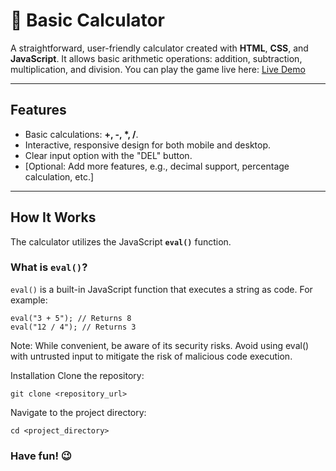 # 🧮 Basic Calculator

A straightforward, user-friendly calculator created with **HTML**, **CSS**, and **JavaScript**. It allows basic arithmetic operations: addition, subtraction, multiplication, and division.
You can play the game live here: [Live Demo](https://ahmad-bradii.github.io/Basic-Calculator/)  


---

## Features

- Basic calculations: **+, -, *, /**.
- Interactive, responsive design for both mobile and desktop.
- Clear input option with the "DEL" button.
- [Optional: Add more features, e.g., decimal support, percentage calculation, etc.]

---

## How It Works

The calculator utilizes the JavaScript **`eval()`** function.

### What is `eval()`?

`eval()` is a built-in JavaScript function that executes a string as code. For example:

    eval("3 + 5"); // Returns 8
    eval("12 / 4"); // Returns 3

Note: While convenient, be aware of its security risks. Avoid using eval() with untrusted input to mitigate the risk of malicious code execution.

Installation
Clone the repository:

    git clone <repository_url>
Navigate to the project directory:

    cd <project_directory>

### Have fun! 😉
